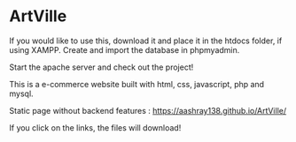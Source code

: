 # ArtVille

If you would like to use this, download it and place it in the htdocs folder, if using XAMPP. Create and import the database in phpmyadmin.

Start the apache server and check out the project!

This is a e-commerce website built with html, css, javascript, php and mysql.

Static page without backend features : https://aashray138.github.io/ArtVille/ 

If you click on the links, the files will download! 
